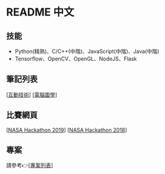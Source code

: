 
# README 中文

## 技能
- Python(精熟)、C/C++(中階)、JavaScript(中階)、Java(中階)
- Tensorflow、OpenCV、OpenGL、NodeJS、Flask


## 筆記列表
[[互動技術]]
[[電腦圖學]]

[電腦圖學]:https://2019graphicsa.blogspot.com/search/label/06160485_%E6%9B%BE%E5%AE%8F%E9%88%9E
[互動技術]:https://2019interaction.blogspot.com/search/label/06160485_%E6%9B%BE%E5%AE%8F%E9%88%9E
## 比賽網頁
[[NASA Hackathon 2019]]
[[NASA Hackathon 2018]]

[NASA Hackathon 2019]:https://2019.spaceappschallenge.org/challenges/earths-oceans/rising-water/teams/athena-mark-iii/project
[NASA Hackathon 2018]:https://2018.spaceappschallenge.org/challenges/universe-beauty-and-wonder/remix-golden-record/teams/athena/project
## 專案
請參考:point_right:[[專案列表]]

[專案列表]:https://github.com/alanhc/alanhc/blob/master/README-zh-back.md